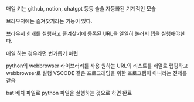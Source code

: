 매일 키는 github, notion, chatgpt 등등 슬슬 자동화된 기계적인 모습

브라우저에는 즐겨찾기라는 기능이 있다.

브라우저 한개를 실행하고 즐겨찾기에 등록된 URL을 일일히 눌러서 탭을 실행해야한다.

매일 하는 경우라면 번거롭기 마련

python의 webbrowser 라이브러리를 사용
원하는 URL의 리스트를 배열로 랩핑하고 webbrowser로 실행
VSCODE 같은 프로그래밍을 위한 프로그램이 아니라는 전제를 같음

bat 배치 파일로 python 파일을 실행하는 것으로 하면 완료